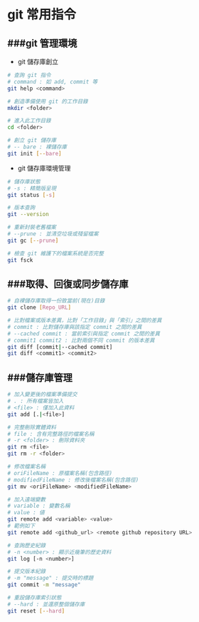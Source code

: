 # git 常用指令

<script type="text/javascript" src="../js/general.js"></script>

###git 管理環境
---

* git 儲存庫創立

```Bash
# 查詢 git 指令
# command : 如 add, commit 等
git help <command>

# 創造準備使用 git 的工作目錄
mkdir <folder>

# 進入此工作目錄
cd <folder>

# 創立 git 儲存庫
# -- bare : 裸儲存庫
git init [--bare]
```

* git 儲存庫環境管理

```Bash
# 儲存庫狀態
# -s : 精簡版呈現
git status [-s]

# 版本查詢
git --version

# 重新封裝老舊檔案
# --prune : 並清空垃圾或殘留檔案
git gc [--prune]

# 檢查 git 維護下的檔案系統是否完整
git fsck
```

###取得、回復或同步儲存庫
---

```Bash
# 自裸儲存庫取得一份致當前(現在)目錄
git clone [Repo_URL]

# 比對檔案或版本差異，比對「工作目錄」與「索引」之間的差異
# commit : 比對儲存庫與該指定 commit 之間的差異
# --cached commit : 當前索引與指定 commit 之間的差異
# commit1 commit2 : 比對兩個不同 commit 的版本差異
git diff [commit|--cached commit]
git diff <commit1> <commit2>
```

###儲存庫管理
---

```Bash
# 加入變更後的檔案準備提交
# . : 所有檔案皆加入
# <file> : 僅加入此資料
git add [.|<file>]

# 完整刪除實體資料
# file : 含有完整路徑的檔案名稱
# -r <folder> : 刪除資料夾
git rm <file>
git rm -r <folder>

# 修改檔案名稱
# oriFileName : 原檔案名稱(包含路徑)
# modifiedFileName : 修改後檔案名稱(包含路徑)
git mv <oriFileName> <modifiedFileName>

# 加入遠端變數
# variable : 變數名稱
# value : 値
git remote add <variable> <value>
# 範例如下
git remote add <github_url> <remote github repository URL>

# 查詢歷史紀錄
# -n <number> : 顯示近幾筆的歷史資料
git log [-n <number>]

# 提交版本紀錄
# -m "message" : 提交時的標題
git commit -m "message"

# 重設儲存庫索引狀態
# --hard : 並還原整個儲存庫
git reset [--hard]
```





